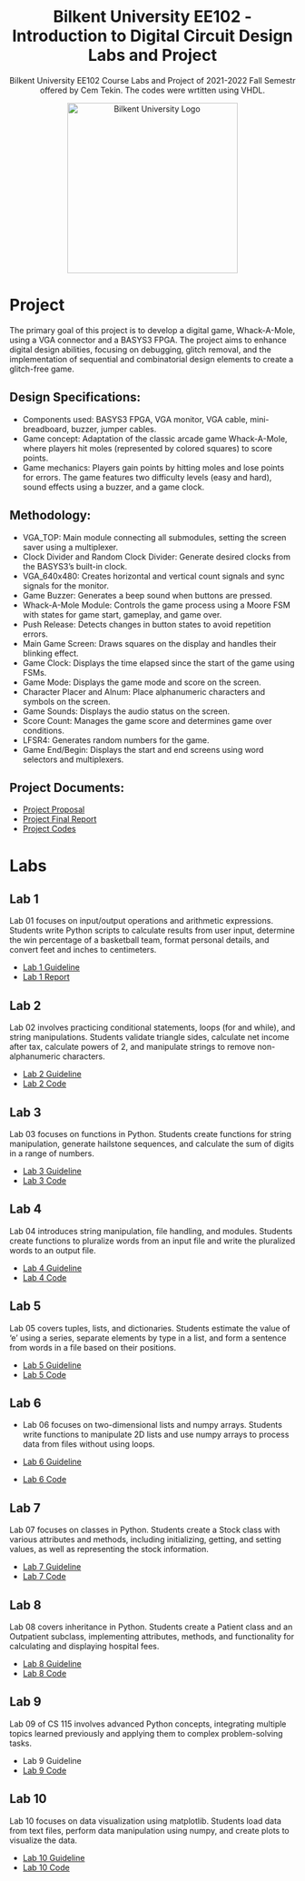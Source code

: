 <h1 align="center">Bilkent University EE102 - Introduction to Digital Circuit Design Labs and Project</h1>

<p align="center">Bilkent University EE102 Course Labs and Project of 2021-2022 Fall Semestr offered by Cem Tekin. The codes were wrtitten using VHDL.</p>

<p align="center">
  <img src="https://github.com/tarhanefe/bilkent-cs115-labs/assets/73281981/353e59fa-4cf5-4be5-b62f-afa383f3fdcd" alt="Bilkent University Logo" width = "300" />
</p>


# Project

The primary goal of this project is to develop a digital game, Whack-A-Mole, using a VGA connector and a BASYS3 FPGA. The project aims to enhance digital design abilities, focusing on debugging, glitch removal, and the implementation of sequential and combinatorial design elements to create a glitch-free game.

## Design Specifications:

- Components used: BASYS3 FPGA, VGA monitor, VGA cable, mini-breadboard, buzzer, jumper cables.
- Game concept: Adaptation of the classic arcade game Whack-A-Mole, where players hit moles (represented by colored squares) to score points.
- Game mechanics: Players gain points by hitting moles and lose points for errors. The game features two difficulty levels (easy and hard), sound effects using a buzzer, and a game clock.

## Methodology:

- VGA_TOP: Main module connecting all submodules, setting the screen saver using a multiplexer.
- Clock Divider and Random Clock Divider: Generate desired clocks from the BASYS3’s built-in clock.
- VGA_640x480: Creates horizontal and vertical count signals and sync signals for the monitor.
- Game Buzzer: Generates a beep sound when buttons are pressed.
- Whack-A-Mole Module: Controls the game process using a Moore FSM with states for game start, gameplay, and game over.
- Push Release: Detects changes in button states to avoid repetition errors.
- Main Game Screen: Draws squares on the display and handles their blinking effect.
- Game Clock: Displays the time elapsed since the start of the game using FSMs.
- Game Mode: Displays the game mode and score on the screen.
- Character Placer and Alnum: Place alphanumeric characters and symbols on the screen.
- Game Sounds: Displays the audio status on the screen.
- Score Count: Manages the game score and determines game over conditions.
- LFSR4: Generates random numbers for the game.
- Game End/Begin: Displays the start and end screens using word selectors and multiplexers.

## Project Documents:


- [Project Proposal](https://github.com/tarhanefe/bilkent-ee102/blob/main/Proposal/Efe%20Tarhan%20EE102%20Project%20Proposal.pdf)
- [Project Final Report](https://github.com/tarhanefe/bilkent-ee102/blob/main/Final%20Report/EFE%20TARHAN%20EE102%20TERM%20PROJECT%20REPORT.pdf)
- [Project Codes](https://github.com/tarhanefe/bilkent-ee102/tree/main/Code%20File)




# Labs

## Lab 1

Lab 01 focuses on input/output operations and arithmetic expressions. Students write Python scripts to calculate results from user input, determine the win percentage of a basketball team, format personal details, and convert feet and inches to centimeters.

- [Lab 1 Guideline](https://github.com/tarhanefe/bilkent-ee102/blob/main/Labs/Lab%201/lab1.pdf)
- [Lab 1 Report](https://github.com/tarhanefe/bilkent-ee102/blob/main/Labs/Lab%201/Efe%20Tarhan%20Lab%201%20Report.pdf)


## Lab 2

Lab 02 involves practicing conditional statements, loops (for and while), and string manipulations. Students validate triangle sides, calculate net income after tax, calculate powers of 2, and manipulate strings to remove non-alphanumeric characters.

- [Lab 2 Guideline](https://github.com/tarhanefe/bilkent-cs115-labs/blob/f3ade88133d8ff76e9ee67376222880cd653694a/Lablar/Lab%202/Lab02New.pdf)
- [Lab 2 Code](https://github.com/tarhanefe/bilkent-cs115-labs/blob/f3ade88133d8ff76e9ee67376222880cd653694a/Lablar/Lab%202/Efe%20Tarhan%20CS115-%20Lab%202.zip)


## Lab 3

Lab 03 focuses on functions in Python. Students create functions for string manipulation, generate hailstone sequences, and calculate the sum of digits in a range of numbers.

- [Lab 3 Guideline](https://github.com/tarhanefe/bilkent-cs115-labs/blob/f3ade88133d8ff76e9ee67376222880cd653694a/Lablar/Lab%203/Lab03.pdf)
- [Lab 3 Code](https://github.com/tarhanefe/bilkent-cs115-labs/blob/f3ade88133d8ff76e9ee67376222880cd653694a/Lablar/Lab%203/Lab03_Tarhan_Efe.zip)


## Lab 4

Lab 04 introduces string manipulation, file handling, and modules. Students create functions to pluralize words from an input file and write the pluralized words to an output file.

- [Lab 4 Guideline](https://github.com/tarhanefe/bilkent-cs115-labs/blob/3a130b33cfc0fc15cee8f8fe6e489f8ddef684c3/Lablar/Lab%204/Lab04.pdf)
- [Lab 4 Code](https://github.com/tarhanefe/bilkent-cs115-labs/blob/3a130b33cfc0fc15cee8f8fe6e489f8ddef684c3/Lablar/Lab%204/Lab04_Tarhan_Efe.zip)


## Lab 5

Lab 05 covers tuples, lists, and dictionaries. Students estimate the value of ‘e’ using a series, separate elements by type in a list, and form a sentence from words in a file based on their positions.

- [Lab 5 Guideline](https://github.com/tarhanefe/bilkent-cs115-labs/blob/3a130b33cfc0fc15cee8f8fe6e489f8ddef684c3/Lablar/Lab%205/Lab05.pdf)
- [Lab 5 Code](https://github.com/tarhanefe/bilkent-cs115-labs/blob/3a130b33cfc0fc15cee8f8fe6e489f8ddef684c3/Lablar/Lab%205/Lab05_Tarhan_Efe.zip)


## Lab 6

-	Lab 06  focuses on two-dimensional lists and numpy arrays. Students write functions to manipulate 2D lists and use numpy arrays to process data from files without using loops.

- [Lab 6 Guideline](https://github.com/tarhanefe/bilkent-cs115-labs/blob/b9ab1ee21a216458c1c0493e65c0bd316f04b686/Lablar/Lab%206/Lab06%20(2).ipynb)
- [Lab 6 Code](https://github.com/tarhanefe/bilkent-cs115-labs/blob/b9ab1ee21a216458c1c0493e65c0bd316f04b686/Lablar/Lab%206/05_Lab06_Tarhan_Efe.zip)


## Lab 7

Lab 07 focuses on classes in Python. Students create a Stock class with various attributes and methods, including initializing, getting, and setting values, as well as representing the stock information.

- [Lab 7 Guideline](https://github.com/tarhanefe/bilkent-cs115-labs/blob/b9ab1ee21a216458c1c0493e65c0bd316f04b686/Lablar/Lab%207/Lab07%20(2).pdf)
- [Lab 7 Code](https://github.com/tarhanefe/bilkent-cs115-labs/blob/b9ab1ee21a216458c1c0493e65c0bd316f04b686/Lablar/Lab%207/Lab07_Efe_Tarhan.zip)


## Lab 8

Lab 08 covers inheritance in Python. Students create a Patient class and an Outpatient subclass, implementing attributes, methods, and functionality for calculating and displaying hospital fees.

- [Lab 8 Guideline](https://github.com/tarhanefe/bilkent-cs115-labs/blob/b9ab1ee21a216458c1c0493e65c0bd316f04b686/Lablar/Lab%208/Lab08%20(2).pdf)
- [Lab 8 Code](https://github.com/tarhanefe/bilkent-cs115-labs/blob/b9ab1ee21a216458c1c0493e65c0bd316f04b686/Lablar/Lab%208/Lab08_Tarhan_Efe.%20(1).zip)


## Lab 9

Lab 09 of CS 115 involves advanced Python concepts, integrating multiple topics learned previously and applying them to complex problem-solving tasks.

- Lab 9 Guideline
- [Lab 9 Code](https://github.com/tarhanefe/bilkent-cs115-labs/blob/b9ab1ee21a216458c1c0493e65c0bd316f04b686/Lablar/Lab%209/Lab09_Tarhan_Efe.zip)


## Lab 10

Lab 10 focuses on data visualization using matplotlib. Students load data from text files, perform data manipulation using numpy, and create plots to visualize the data.

- [Lab 10 Guideline](https://github.com/tarhanefe/bilkent-cs115-labs/blob/b9ab1ee21a216458c1c0493e65c0bd316f04b686/Lablar/Lab%2010/Lab10%20(2).pdf)
- [Lab 10 Code](https://github.com/tarhanefe/bilkent-cs115-labs/blob/b9ab1ee21a216458c1c0493e65c0bd316f04b686/Lablar/Lab%2010/Lab10_Tarhan_Efe%20(1).zip)

